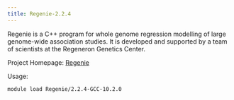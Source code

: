 ```yaml
---
title: Regenie-2.2.4
---
```

Regenie is a C++ program for whole genome regression modelling of large genome-wide 
association studies.
It is developed and supported by a team of scientists at the Regeneron Genetics Center.

Project Homepage: [Regenie](https://rgcgithub.github.io/regenie)

Usage:
```
module load Regenie/2.2.4-GCC-10.2.0
```
